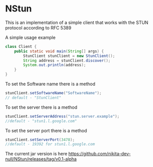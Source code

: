 # NStun

This is an implementation of a simple client that works with the STUN protocol according to RFC 5389

A simple usage example

```java
class Client {
    public static void main(String[] args) {
        StunClient stunClient = new StunClient();
        String address = stunClient.discover();
        System.out.println(address);
    }
}
```

To set the Software name there is a method 
```java
stunClient.setSoftwareName("SoftwareName");
// default - "StunClient"
```

To set the server there is a method
```java
stunClient.setServerAddress("stun.server.example");
//default - "stun1.l.google.com"
```
To set the server port there is a method
```java
stunClient.setServerPort(3478);
//default - 19392 for stun1.l.google.com 
```
The current jar version is here https://github.com/nikita-dev-null/NStun/releases/tag/v0.1-alpha